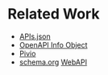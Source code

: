 # Related Work

* [APIs.json](APIs-json.md)
* [OpenAPI Info Object](OpenAPI.md)
* [Pivio](pivio.md)
* [schema.org](https://schema.org/) [WebAPI](https://schema.org/WebAPI)
